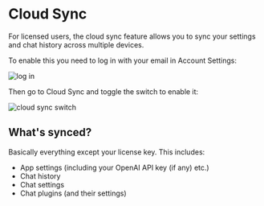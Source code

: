 # Cloud Sync

For licensed users, the cloud sync feature allows you to sync your settings and chat history across multiple devices.

To enable this you need to log in with your email in Account Settings:

![log in](https://cdn.jsdelivr.net/gh/egoist-bot/images@main/uPic/ymbZ7s.png)

Then go to Cloud Sync and toggle the switch to enable it:

![cloud sync switch](https://cdn.jsdelivr.net/gh/egoist-bot/images@main/uPic/qy61XZ.png)

## What's synced?

Basically everything except your license key. This includes:

- App settings (including your OpenAI API key (if any) etc.)
- Chat history
- Chat settings
- Chat plugins (and their settings)
